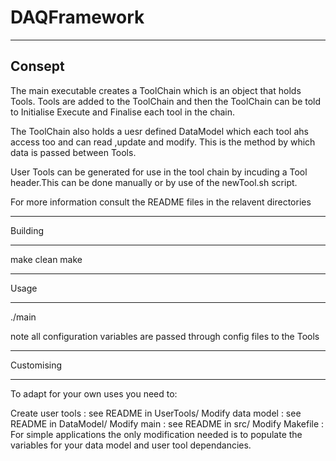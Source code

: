 # DAQFramework

----------------------------------------
Consept
-----------------------------------------

The main executable creates a ToolChain which is an object that holds Tools. Tools are added to the ToolChain and then the ToolChain can be told to Initialise Execute and Finalise each tool in the chain.

The ToolChain also holds a uesr defined DataModel which each tool ahs access too and can read ,update and modify. This is the method by which data is passed between Tools.

User Tools can be generated for use in the tool chain by incuding a Tool header.This can be done manually or by use of the newTool.sh script.

For more information consult the README files in the relavent directories

****************************
Building
****************************

make clean
make


****************************
Usage 
****************************

./main

note all configuration variables are passed through config files to the Tools

****************************
Customising
****************************

To adapt for your own uses you need to:

 Create user tools : see README in UserTools/
 Modify data model : see README in DataModel/
 Modify main : see README in src/ 
 Modify Makefile : For simple applications the only modification needed is to populate the variables for your data model and user tool dependancies.  	